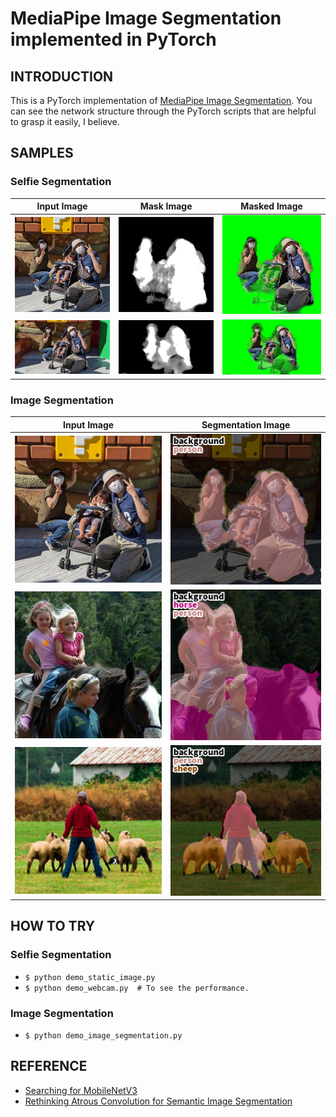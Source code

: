 # MediaPipe Image Segmentation implemented in PyTorch

## INTRODUCTION

This is a PyTorch implementation of [MediaPipe Image Segmentation](https://developers.google.com/mediapipe/solutions/vision/image_segmenter/). You can see the network structure through the PyTorch scripts that are helpful to grasp it easily, I believe.

## SAMPLES

### Selfie Segmentation
| Input Image | Mask Image   | Masked Image |
|-------------|--------------|--------------|
|![input_image](samples/family_usj_snw.jpg) | ![mask_image](samples/family_usj_snw_mask.png) | ![masked_image](samples/family_usj_snw_selfie.png) |
|![input_image](samples/family_usj_snw_landscape.jpg) | ![mask_image](samples/family_usj_snw_landscape_mask.png) | ![masked_image](samples/family_usj_snw_landscape_selfie.png) |

### Image Segmentation
| Input Image | Segmentation Image |
|-------------|--------------------|
|![input_image](samples/family_usj_snw.jpg) | ![masked_image](samples/family_usj_snw_segmentation.png) |
|![input_image](samples/segmentation_input1.jpg) | ![masked_image](samples/segmentation_input1_segmentation.png) |
|![input_image](samples/segmentation_input2.jpg) | ![masked_image](samples/segmentation_input2_segmentation.png) |

## HOW TO TRY

### Selfie Segmentation
* `$ python demo_static_image.py`
* `$ python demo_webcam.py  # To see the performance.`

### Image Segmentation
* `$ python demo_image_segmentation.py`

## REFERENCE
- [Searching for MobileNetV3](https://arxiv.org/abs/1905.02244)
- [Rethinking Atrous Convolution for Semantic Image Segmentation](https://arxiv.org/abs/1706.05587)
